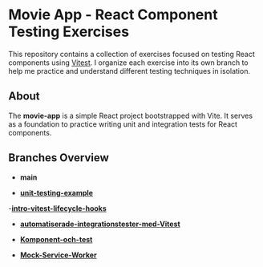 # Movie App - React Component Testing Exercises

This repository contains a collection of exercises focused on testing React components using [Vitest](https://vitest.dev/). I organize each exercise into its own branch to help me practice and understand different testing techniques in isolation.

## About

The **movie-app** is a simple React project bootstrapped with Vite. It serves as a foundation to practice writing unit and integration tests for React components.

## Branches Overview

- **main** 


- [**unit-testing-example**](https://github.com/farah-najib/movie-app/tree/unit-testing-example)


-[**intro-vitest-lifecycle-hooks**](https://github.com/farah-najib/movie-app/tree/intro-vitest-lifecycle-hooks)


- [**automatiserade-integrationstester-med-Vitest**](https://github.com/farah-najib/movie-app/tree/automatiserade-integrationstester-med-Vitest)


- [**Komponent-och-test**](https://github.com/farah-najib/movie-app/tree/Komponent-och-test)


- [**Mock-Service-Worker**](https://github.com/farah-najib/movie-app/tree/Mock-Service-Worker)
